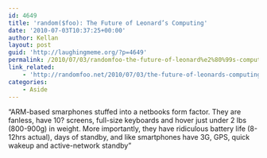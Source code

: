 ```yaml
---
id: 4649
title: 'random($foo): The Future of Leonard’s Computing'
date: '2010-07-03T10:37:25+00:00'
author: Kellan
layout: post
guid: 'http://laughingmeme.org/?p=4649'
permalink: /2010/07/03/randomfoo-the-future-of-leonard%e2%80%99s-computing/
link_related:
    - 'http://randomfoo.net/2010/07/03/the-future-of-leonards-computing'
categories:
    - Aside
---
```


“ARM-based smarphones stuffed into a netbooks form factor. They are fanless, have 10? screens, full-size keyboards and hover just under 2 lbs (800-900g) in weight. More importantly, they have ridiculous battery life (8-12hrs actual), days of standby, and like smartphones have 3G, GPS, quick wakeup and active-network standby”
